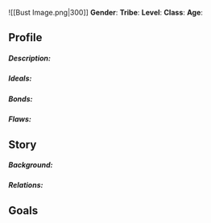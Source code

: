![[Bust Image.png|300]]
**Gender**: 
**Tribe**: 
**Level**:
**Class**: 
**Age**: 
## Profile
##### Description:

##### Ideals: 

##### Bonds: 

##### Flaws: 

## Story

##### Background: 

##### Relations: 

## Goals
